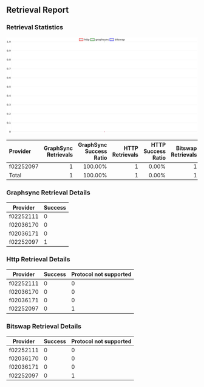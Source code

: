 ## Retrieval Report
### Retrieval Statistics
<img src="https://raw.githubusercontent.com/data-preservation-programs/filplus-checker-assets/main/filecoin-project/filecoin-plus-large-datasets/issues/2108/1692499732537.png"/>

| Provider  | GraphSync Retrievals | GraphSync Success Ratio | HTTP Retrievals | HTTP Success Ratio | Bitswap Retrievals | Bitswap Success Ratio |
| :-------- | -------------------: | ----------------------: | --------------: | -----------------: | -----------------: | --------------------: |
| f02252097 |                    1 |                 100.00% |               1 |              0.00% |                  1 |                 0.00% |
| Total     |                    1 |                 100.00% |               1 |              0.00% |                  1 |                 0.00% |

### Graphsync Retrieval Details
| Provider  | Success |
| --------- | ------- |
| f02252111 | 0       |
| f02036170 | 0       |
| f02036171 | 0       |
| f02252097 | 1       |

### Http Retrieval Details
| Provider  | Success | Protocol not supported |
| --------- | ------- | ---------------------- |
| f02252111 | 0       | 0                      |
| f02036170 | 0       | 0                      |
| f02036171 | 0       | 0                      |
| f02252097 | 0       | 1                      |

### Bitswap Retrieval Details
| Provider  | Success | Protocol not supported |
| --------- | ------- | ---------------------- |
| f02252111 | 0       | 0                      |
| f02036170 | 0       | 0                      |
| f02036171 | 0       | 0                      |
| f02252097 | 0       | 1                      |
